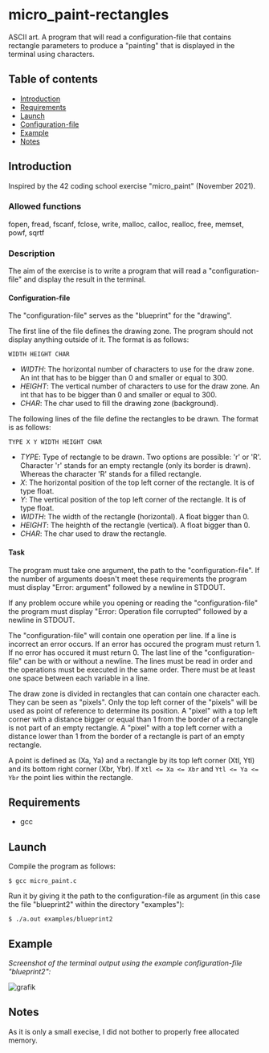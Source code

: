 # micro_paint-rectangles
ASCII art. A program that will read a configuration-file that contains rectangle parameters to produce a "painting" that is displayed in the terminal using characters.

## Table of contents
* [Introduction](#introduction)
* [Requirements](#requirements)
* [Launch](#launch)
* [Configuration-file](#configuration-file)
* [Example](#example)
* [Notes](#notes)


## Introduction
Inspired by the 42 coding school exercise "micro_paint" (November 2021).


### Allowed functions
fopen, fread, fscanf, fclose, write, malloc, calloc, realloc, free, memset, powf, sqrtf


### Description
The aim of the exercise is to write a program that will read a "configuration-file" and display the result in the terminal.


#### Configuration-file
The "configuration-file" serves as the "blueprint" for the "drawing".

The first line of the file defines the drawing zone. The program should not display anything outside of it. The format is as follows:
```
WIDTH HEIGHT CHAR
```
* _WIDTH_: The horizontal number of characters to use for the draw zone. An int that has to be bigger than 0 and smaller or equal to 300.
* _HEIGHT_: The vertical number of characters to use for the draw zone. An int that has to be bigger than 0 and smaller or equal to 300.
* _CHAR_: The char used to fill the drawing zone (background).

The following lines of the file define the rectangles to be drawn. The format is as follows:
```
TYPE X Y WIDTH HEIGHT CHAR
```
* _TYPE_: Type of rectangle to be drawn. Two options are possible: 'r' or 'R'. Character 'r' stands for an empty rectangle (only its border is drawn). Whereas the character 'R' stands for a filled rectangle.
* _X_: The horizontal position of the top left corner of the rectangle. It is of type float.
* _Y_: The vertical position of the top left corner of the rectangle. It is of type float.
* _WIDTH_: The width of the rectangle (horizontal). A float bigger than 0.
* _HEIGHT_: The heighth of the rectangle (vertical). A float bigger than 0.
* _CHAR_: The char used to draw the rectangle.

#### Task
The program must take one argument, the path to the "configuration-file".
If the number of arguments doesn't meet these requirements the program must display "Error: argument" followed by a newline in STDOUT.

If any problem occure while you opening or reading the "configuration-file" the program must display "Error: Operation file corrupted" followed by a newline in STDOUT.

The "configuration-file" will contain one operation per line.
If a line is incorrect an error occurs.
If an error has occured the program must return 1.
If no error has occured it must return 0.
The last line of the "configuration-file" can be with or without a newline.
The lines must be read in order and the operations must be executed in the same order.
There must be at least one space between each variable in a line.

The draw zone is divided in rectangles that can contain one character each. They can be seen as "pixels".
Only the top left corner of the "pixels" will be used as point of reference to determine its position.
A "pixel" with a top left corner with a distance bigger or equal than 1 from the border of a rectangle is not part of an empty rectangle. A "pixel" with a top left corner with a distance lower than 1 from the border of a rectangle is part of an empty rectangle.

A point is defined as (Xa, Ya) and a rectangle by its top left corner (Xtl, Ytl) and its bottom right corner (Xbr, Ybr).
If ```Xtl <= Xa <= Xbr``` and ```Ytl <= Ya <= Ybr``` the point lies within the rectangle.


## Requirements
* gcc


## Launch
Compile the program as follows:

```
$ gcc micro_paint.c
```
Run it by giving it the path to the configuration-file as argument (in this case the file "blueprint2" within the directory "examples"):

```
$ ./a.out examples/blueprint2
```


## Example
_Screenshot of the terminal output using the example configuration-file "blueprint2":_

![grafik](https://user-images.githubusercontent.com/80413516/154947014-ba733665-b516-411c-a596-e69abcea32c1.png)

 ## Notes
As it is only a small execise, I did not bother to properly free allocated memory.
